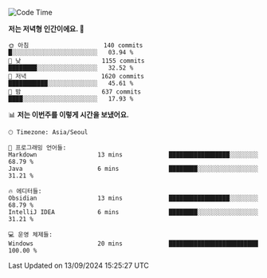   <!--START_SECTION:waka-->
![Code Time](http://img.shields.io/badge/Code%20Time-433%20hrs%202%20mins-blue)

**저는 저녁형 인간이에요. 🦉** 

```text
🌞 아침                     140 commits         █░░░░░░░░░░░░░░░░░░░░░░░░   03.94 % 
🌆 낮　                     1155 commits        ████████░░░░░░░░░░░░░░░░░   32.52 % 
🌃 저녁                     1620 commits        ███████████░░░░░░░░░░░░░░   45.61 % 
🌙 밤　                     637 commits         ████░░░░░░░░░░░░░░░░░░░░░   17.93 % 
```


📊 **저는 이번주를 이렇게 시간을 보냈어요.** 

```text
🕑︎ Timezone: Asia/Seoul

💬 프로그래밍 언어들: 
Markdown                 13 mins             █████████████████░░░░░░░░   68.79 % 
Java                     6 mins              ████████░░░░░░░░░░░░░░░░░   31.21 % 

🔥 에디터들: 
Obsidian                 13 mins             █████████████████░░░░░░░░   68.79 % 
IntelliJ IDEA            6 mins              ████████░░░░░░░░░░░░░░░░░   31.21 % 

💻 운영 체제들: 
Windows                  20 mins             █████████████████████████   100.00 % 
```


 Last Updated on 13/09/2024 15:25:27 UTC
<!--END_SECTION:waka-->
